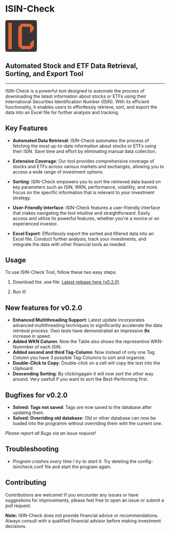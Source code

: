 # ISIN-Check

<img src="assets/Logo.png" alt="ISIN-Check Logo" width="100">

## Automated Stock and ETF Data Retrieval, Sorting, and Export Tool

---
ISIN-Check is a powerful tool designed to automate the process of downloading the latest information about stocks or ETFs using their International Securities Identification Number (ISIN). With its efficient functionality, it enables users to effortlessly retrieve, sort, and export the data into an Excel file for further analysis and tracking.

## Key Features

- **Automated Data Retrieval**: ISIN-Check automates the process of fetching the most up-to-date information about stocks or ETFs using their ISIN. Save time and effort by eliminating manual data collection.

- **Extensive Coverage**: Our tool provides comprehensive coverage of stocks and ETFs across various markets and exchanges, allowing you to access a wide range of investment options.

- **Sorting**: ISIN-Check empowers you to sort  the retrieved data based on key parameters such as ISIN, WKN, performance, volatility, and more. Focus on the specific information that is relevant to your investment strategy.

- **User-Friendly Interface**: ISIN-Check features a user-friendly interface that makes navigating the tool intuitive and straightforward. Easily access and utilize its powerful features, whether you're a novice or an experienced investor.

- **Excel Export**: Effortlessly export the sorted and filtered data into an Excel file. Conduct further analysis, track your investments, and integrate the data with other financial tools as needed.


## Usage

To use ISIN-Check Tool, follow these two easy steps:

1. Download the .exe file: [Latest release here (v0.2.0)](https://github.com/JonathanFroe/isin_check/releases/tag/v.0.2.0)

2. Run it!

## New features for v0.2.0

- **Enhanced Multithreading Support**: Latest update incorporates advanced multithreading techniques to significantly accelerate the data retrieval process. Own tests have demonstrated an impressive _**9x**_ increase in speed.
- **Added WKN Column**: Now the Table also shows the representive WKN-Nummber of each ISIN.
- **Added second and third Tag-Column**: Now instead of only one Tag Column you have 3 possible Tag-Columns to sort and organize.
- **Double-Click to Copy**: Double-click on a cell will copy the text into the clipboard.
- **Descending Sorting**: By clickingagain it will now sort the other way around. Very usefull if you want to sort the Best-Performing first.

## Bugfixes for v0.2.0
- **Solved: Tags not saved**: Tags are now saved to the database after updating them.
- **Solved: Overriding old database**: Old or other database can now be loaded into the programm without overriding them with the current one.

*Please report all Bugs via an issue request!*

## Troubleshooting
- *Program crashes every time I try to start it*: 
Try deleting the config-isincheck.conf file and start the program again.

## Contributing

Contributions are welcome! If you encounter any issues or have suggestions for improvements, please feel free to open an issue or submit a pull request.


**Note:** ISIN-Check does not provide financial advice or recommendations. Always consult with a qualified financial advisor before making investment decisions.
